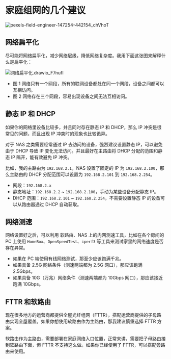 # 家庭组网的几个建议

![pexels-field-engineer-147254-442154_chVhoT](https://img.slarker.me/wiki/pexels-field-engineer-147254-442154_chVhoT.jpg)

## 网络扁平化

尽可能将网络扁平化，减少网络层级，降低网络复杂度。我用下面这张图来解释什么是扁平化：

![网络扁平化.drawio_F7nufI](https://img.slarker.me/wiki/网络扁平化.drawio_F7nufI.svg)

- 图 1 网络只有一个网段，所有的联网设备都处在同一个网段，设备之间都可以互相访问。
- 图 2 网络存在三个网段，容易出现设备之间无法互相访问。

## 静态 IP 和 DHCP

如果你的网络里设备比较多，并且同时存在静态 IP 和 DHCP，那么 IP 冲突是很常见的问题，而且出现 IP 冲突时的现象也比较诡异。

对于 NAS 之类需要经常通过 IP 去访问的设备，强烈建议设置静态 IP，可以避免由于 DHCP 导致 IP 变化无法访问。并且最好在主路由将 DHCP 分配的范围和静态 IP 隔开，能有效避免 IP 冲突。

比如，我的主路由为 `192.168.2.1`，NAS 设置了固定的 IP 为 `192.168.2.100`，那么主路由的 DHCP 分配范围可以设置为 `192.168.2.101` 到 `192.168.2.254`。

- 网段：`192.168.2.x`
- 静态地址：`192.168.2.2` ~ `192.168.2.100`，手动为某些设备分配静态 IP。
- DHCP 范围：`192.168.2.101` ~ `192.168.2.254`，不需要设置静态 IP 的设备可以从路由器通过 DHCP 自动获取。

## 网络测速

网络设置好之后，可以利用 软路由、NAS 上的内网测速工具，比如在各个房间的 PC 上使用 `HomeBox`、`OpenSpeedTest`、`iperf3` 等工具来测试家里的网络速度是否存在异常。

- 如果在 PC 端使用有线网络测试，那至少应该跑满千兆。
- 如果具备 2.5G 网络条件（测速两端都为 2.5G 网口），那应该跑满 2.5Gbps。
- 如果具备 10G（万兆）网络条件（测速两端都为 10Gbps 网口），那应该接近跑满 10Gbps。

## FTTR 和软路由

现在很多地方的运营商都提供全屋光纤组网（FTTR），搭配运营商提供的子母路由实现全屋覆盖。如果你想使用软路由作为主路由，那我建议慎重选择 FTTR 方案。

软路由作为主路由，需要部署在家庭网络入口位置，正常来讲，需要把子母路由接到软路由下面，但 FTTR 不支持这么做。如果你已经使用了 FTTR，可以搭配旁路由来使用。